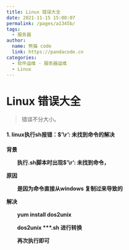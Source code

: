```yaml
---
title: Linux 错误大全
date: 2021-11-15 15:08:07
permalink: /pages/a1345b/
tags: 
  - 服务器
author: 
  name: 熊猫 code
  link: https://pandacode.cn
categories: 
  - 软件运维 - 服务器运维
  - Linux
---
```


# Linux 错误大全

> 错误不分大小。

#### 1. linux执行sh报错：$’\r’: 未找到命令的解决

**背景**

　　**执行.sh脚本时出现$’\r’: 未找到命令，**

**原因**

　　**是因为命令直接从windows 复制过来导致的**

**解决**

　　**yum install dos2unix**

　　**dos2unix \*\*\*.sh 进行转换**

　　**再次执行即可**

